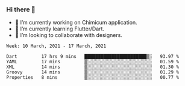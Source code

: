 ### Hi there 👋

<!--
**devcat37/devcat37** is a ✨ _special_ ✨ repository because its `README.md` (this file) appears on your GitHub profile.-->


- 🔭 I’m currently working on Chimicum application.
- 🌱 I’m currently learning Flutter/Dart.
- 👯 I’m looking to collaborate with designers.
<!-- - 🤔 I’m looking for help with ... -->

<!--START_SECTION:waka-->
```text
Week: 10 March, 2021 - 17 March, 2021

Dart         17 hrs 9 mins   ███████████████████████▒░   93.97 % 
YAML         17 mins         ▒░░░░░░░░░░░░░░░░░░░░░░░░   01.59 % 
XML          14 mins         ▒░░░░░░░░░░░░░░░░░░░░░░░░   01.30 % 
Groovy       14 mins         ▒░░░░░░░░░░░░░░░░░░░░░░░░   01.29 % 
Properties   8 mins          ▒░░░░░░░░░░░░░░░░░░░░░░░░   00.77 % 
```
<!--END_SECTION:waka-->
